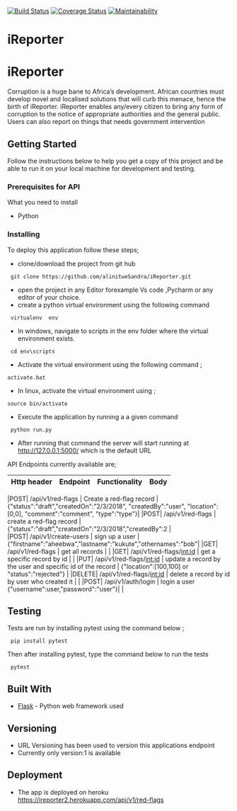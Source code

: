 
[![Build Status](https://travis-ci.org/alinitweSandra/iReporter.svg?branch=challenge2_develop)](https://travis-ci.org/alinitweSandra/iReporter)  [![Coverage Status](https://coveralls.io/repos/github/alinitweSandra/iReporter/badge.svg?branch=challenge2_develop)](https://coveralls.io/github/alinitweSandra/iReporter?branch=challenge2_develop)  [![Maintainability](https://api.codeclimate.com/v1/badges/96cfdaef524b132b6048/maintainability)](https://codeclimate.com/github/alinitweSandra/iReporter/maintainability)


# iReporter

# iReporter
Corruption is a huge bane to Africa’s development. African countries must develop novel and localised solutions that will curb this menace, hence the birth of iReporter. iReporter enables any/every citizen to bring any form of corruption to the notice of appropriate authorities and the general public. Users can also report on things that needs government intervention

## Getting Started

Follow the instructions below to help you get a copy of this project and be able to run it on your local machine for development and testing.

### Prerequisites for API

What you need to install

* Python 

### Installing
To deploy this application follow these steps;
* clone/download the project from git hub
```
 git clone https://github.com/alinitweSandra/iReporter.git
```
* open the project in any Editor forexample Vs code ,Pycharm or any editor of your choice.
* create a python virtual environment using the following command
```
 virtualenv  env 
``` 
* In windows, navigate to scripts in the env folder where the virtual environment exists.
```
 cd env\scripts
```
*  Activate the virtual environment using the following command ;
```
activate.bat
```
* In linux, activate the virtual environment using ;
```
source bin/activate
```
* Execute the application by running a a given command
```
 python run.py
``` 
* After running that command the server will start running at http://127.0.0.1:5000/ which is the default URL

API Endpoints currently available are;



|__Http header__| __Endpoint__ | __Functionality__ | __Body__  |
|------|-------------|------------|----------|

|POST|  /api/v1/red-flags      | Create a ​red-flag​ record     | {"status":"draft","createdOn":"2/3/2018",
	"createdBy":"user",	"location":[0,0],	"comment":"comment",	"type":"type"}|
|POST|  /api/v1/red-flags    | create a red-flag record | {"status":"draft","createdOn":"2/3/2018","createdBy":2    |	
|POST| /api/v1/create-users  | sign up a  user |{"firstname":"aheebwa","lastname":"kukute","othernames":"bob"|
|GET|  /api/v1/red-flags        | get all records   |                              |
|GET|  /api/v1/red-flags/<int:id>     | get a specific record by id    |                            |
|PUT|  /api/v1/red-flags/<int:id>     | update a record by the user and specific id of the record  | {"location":[100,100] or "status":"rejected"}             |
|DELETE|  /api/v1/red-flags/<int:id>     | delete a record by id by user who created it    |                     |
|POST| /api/v1/auth/login           | login a user {"username":user,"password":"user"}|                             |



## Testing 
Tests are run by installing pytest using the command below ;
```
 pip install pytest
```
Then after installing pytest, type the command below to run the tests
```
 pytest
```
## Built With
* [Flask](http://flask.pocoo.org/docs/1.0/) - Python web framework used

## Versioning
* URL Versioning has been used to version this applications endpoint 
* Currently only version:1 is available 

## Deployment
* The app is deployed on heroku  https://ireporter2.herokuapp.com/api/v1/red-flags